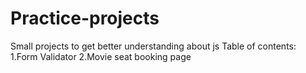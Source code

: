 # Practice-projects
Small projects to get better understanding about js
Table of contents: 
1.Form Validator
2.Movie seat booking page
